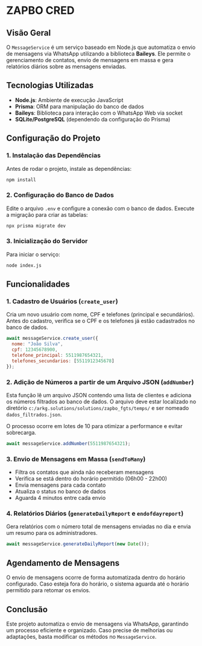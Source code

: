 # ZAPBO CRED

## Visão Geral

O `MessageService` é um serviço baseado em Node.js que automatiza o envio de mensagens via WhatsApp utilizando a biblioteca **Baileys**. Ele permite o gerenciamento de contatos, envio de mensagens em massa e gera relatórios diários sobre as mensagens enviadas.

## Tecnologias Utilizadas

- **Node.js**: Ambiente de execução JavaScript
- **Prisma**: ORM para manipulação do banco de dados
- **Baileys**: Biblioteca para interação com o WhatsApp Web via socket
- **SQLite/PostgreSQL** (dependendo da configuração do Prisma)

## Configuração do Projeto

### 1. Instalação das Dependências

Antes de rodar o projeto, instale as dependências:

```sh
npm install
```

### 2. Configuração do Banco de Dados

Edite o arquivo `.env` e configure a conexão com o banco de dados. Execute a migração para criar as tabelas:

```sh
npx prisma migrate dev
```

### 3. Inicialização do Servidor

Para iniciar o serviço:

```sh
node index.js
```

## Funcionalidades

### 1. Cadastro de Usuários (`create_user`)

Cria um novo usuário com nome, CPF e telefones (principal e secundários). Antes do cadastro, verifica se o CPF e os telefones já estão cadastrados no banco de dados.

```js
await messageService.create_user({
  nome: "João Silva",
  cpf: 12345678900,
  telefone_principal: 5511987654321,
  telefones_secundarios: [5511912345678]
});
```

### 2. Adição de Números a partir de um Arquivo JSON (`addNumber`)

Esta função lê um arquivo JSON contendo uma lista de clientes e adiciona os números filtrados ao banco de dados. O arquivo deve estar localizado no diretório `c:/arkg.solutions/solutions/zapbo_fgts/temps/` e ser nomeado `dados_filtrados.json`. 

O processo ocorre em lotes de 10 para otimizar a performance e evitar sobrecarga.

```js
await messageService.addNumber(5511987654321);
```

### 3. Envio de Mensagens em Massa (`sendToMany`)

- Filtra os contatos que ainda não receberam mensagens
- Verifica se está dentro do horário permitido (06h00 - 22h00)
- Envia mensagens para cada contato
- Atualiza o status no banco de dados
- Aguarda 4 minutos entre cada envio

### 4. Relatórios Diários (`generateDailyReport` e `endofdayreport`)

Gera relatórios com o número total de mensagens enviadas no dia e envia um resumo para os administradores.

```js
await messageService.generateDailyReport(new Date());
```

## Agendamento de Mensagens

O envio de mensagens ocorre de forma automatizada dentro do horário configurado. Caso esteja fora do horário, o sistema aguarda até o horário permitido para retomar os envios.

## Conclusão

Este projeto automatiza o envio de mensagens via WhatsApp, garantindo um processo eficiente e organizado. Caso precise de melhorias ou adaptações, basta modificar os métodos no `MessageService`.

